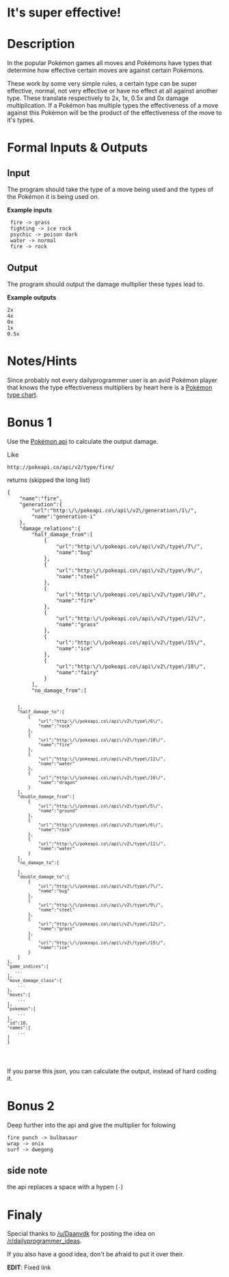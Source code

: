 # It's super effective!
<div class="md"><h1>Description</h1>
<p>In the popular Pokémon games all moves and Pokémons have types that determine how effective certain moves are against certain Pokémons.</p>
<p>These work by some very simple rules, a certain type can be super effective, normal, not very effective or have no effect at all against another type. These translate respectively to 2x, 1x, 0.5x and 0x damage multiplication. If a Pokémon has multiple types the effectiveness of a move against this Pokémon will be the product of the effectiveness of the move to it's types.</p>
<h1>Formal Inputs &amp; Outputs</h1>
<h2>Input</h2>
<p>The program should take the type of a move being used and the types of the Pokémon it is being used on.</p>
<p><strong>Example inputs</strong></p>
<pre><code> fire -&gt; grass
 fighting -&gt; ice rock
 psychic -&gt; poison dark
 water -&gt; normal
 fire -&gt; rock
</code></pre>
<h2>Output</h2>
<p>The program should output the damage multiplier these types lead to.</p>
<p><strong>Example outputs</strong></p>
<pre><code>2x
4x
0x
1x
0.5x
</code></pre>
<h1>Notes/Hints</h1>
<p>Since probably not every dailyprogrammer user is an avid Pokémon player that knows the type effectiveness multipliers by heart here is a <a href="http://pokemondb.net/type">Pokémon type chart</a>.</p>
<h1>Bonus 1</h1>
<p>Use the <a href="https://pokeapi.co">Pokémon api</a> to calculate the output damage.</p>
<p>Like</p>
<pre><code>http://pokeapi.co/api/v2/type/fire/
</code></pre>
<p>returns (skipped the long list)</p>
<pre><code>{  
    "name":"fire",
    "generation":{  
        "url":"http:\/\/pokeapi.co\/api\/v2\/generation\/1\/",
        "name":"generation-i"
    },
    "damage_relations":{  
        "half_damage_from":[  
            {  
                "url":"http:\/\/pokeapi.co\/api\/v2\/type\/7\/",
                "name":"bug"
            },
            {  
                "url":"http:\/\/pokeapi.co\/api\/v2\/type\/9\/",
                "name":"steel"
            },
            {  
                "url":"http:\/\/pokeapi.co\/api\/v2\/type\/10\/",
                "name":"fire"
            },
            {  
                "url":"http:\/\/pokeapi.co\/api\/v2\/type\/12\/",
                "name":"grass"
            },
            {  
                "url":"http:\/\/pokeapi.co\/api\/v2\/type\/15\/",
                "name":"ice"
            },
            {  
                "url":"http:\/\/pokeapi.co\/api\/v2\/type\/18\/",
                "name":"fairy"
            }
        ],
        "no_damage_from":[  

        ],
        "half_damage_to":[  
            {  
                "url":"http:\/\/pokeapi.co\/api\/v2\/type\/6\/",
                "name":"rock"
            },
            {  
                "url":"http:\/\/pokeapi.co\/api\/v2\/type\/10\/",
                "name":"fire"
            },
            {  
                "url":"http:\/\/pokeapi.co\/api\/v2\/type\/11\/",
                "name":"water"
            },
            {  
                "url":"http:\/\/pokeapi.co\/api\/v2\/type\/16\/",
                "name":"dragon"
            }
        ],
        "double_damage_from":[  
            {  
                "url":"http:\/\/pokeapi.co\/api\/v2\/type\/5\/",
                "name":"ground"
            },
            {  
                "url":"http:\/\/pokeapi.co\/api\/v2\/type\/6\/",
                "name":"rock"
            },
            {  
                "url":"http:\/\/pokeapi.co\/api\/v2\/type\/11\/",
                "name":"water"
            }
        ],
        "no_damage_to":[  

        ],
        "double_damage_to":[  
            {  
                "url":"http:\/\/pokeapi.co\/api\/v2\/type\/7\/",
                "name":"bug"
            },
            {  
                "url":"http:\/\/pokeapi.co\/api\/v2\/type\/9\/",
                "name":"steel"
            },
            {  
                "url":"http:\/\/pokeapi.co\/api\/v2\/type\/12\/",
                "name":"grass"
            },
            {  
                "url":"http:\/\/pokeapi.co\/api\/v2\/type\/15\/",
                "name":"ice"
            }
        ]
    },
    "game_indices":[  
       ...
    ],
    "move_damage_class":{  
        ...
    },
    "moves":[  
        ...
    ],
    "pokemon":[  
        ...
    ],
    "id":10,
    "names":[  
        ...
    ]
    }
</code></pre>
<p>If you parse this json, you can calculate the output, instead of hard coding it.</p>
<h1>Bonus 2</h1>
<p>Deep further into the api and give the multiplier for folowing </p>
<pre><code>fire punch -&gt; bulbasaur
wrap -&gt; onix
surf -&gt; dwegong
</code></pre>
<h2>side note</h2>
<p>the api replaces a space with a hypen (<code>-</code>)</p>
<h1>Finaly</h1>
<p>Special thanks to <a href="/u/Daanvdk">/u/Daanvdk</a> for posting the idea on <a href="/r/dailyprogrammer_ideas">/r/dailyprogrammer_ideas</a>.</p>
<p>If you also have a good idea, don't be afraid to put it over their.</p>
<p><strong>EDIT</strong>: Fixed link</p>
</div>

